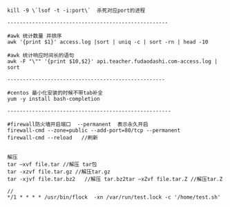 
    kill -9 \`lsof -t -i:port\`  杀死对应port的进程      
    
    ----------------------------------------------------
    
    #awk 统计数量 并排序
    awk '{print $1}' access.log |sort | uniq -c | sort -rn | head -10
    
    #awk 统计响应时间长的语句
    awk -F "\"" '{print $10,$2}' api.teacher.fudaodashi.com-access.log | sort
    
    ---------------------------------------------------
    
    #centos 最小化安装的时候不带tab补全
    yum -y install bash-completion
    
    -----------------------------------------------------
    
    #firewall防火墙开启端口  --permanent  表示永久开启 
    firewall-cmd --zone=public --add-port=80/tcp --permanent
    firewall-cmd --reload   //刷新
     

    解压
	tar –xvf file.tar //解压 tar包
	tar -xzvf file.tar.gz //解压tar.gz
	tar -xjvf file.tar.bz2   //解压 tar.bz2tar –xZvf file.tar.Z //解压tar.Z
	
    //
    */1 * * * * /usr/bin/flock  -xn /var/run/test.lock -c '/home/test.sh'